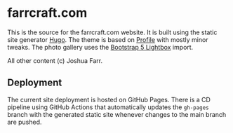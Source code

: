 # farrcraft.com

This is the source for the farrcraft.com website.  It is built using the static site generator [Hugo](https://gohugo.io/).
The theme is based on [Profile](https://github.com/gurusabarish/hugo-profile.git) with mostly minor tweaks.
The photo gallery uses the [Bootstrap 5 Lightbox](https://github.com/trvswgnr/bs5-lightbox) import.


All other content (c) Joshua Farr.

## Deployment

The current site deployment is hosted on GitHub Pages. There is a CD pipeline using GitHub Actions that automatically updates
the `gh-pages` branch with the generated static site whenever changes to the main branch are pushed.
